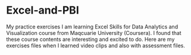 # Excel-and-PBI
My practice exercises
I am learning Excel Skills for Data Analytics and Visualization course from Maqcuarie University (Coursera). I found that these course contents are interesting and excited to do. Here are my exercises files when I learned video clips and also with assessment files.
